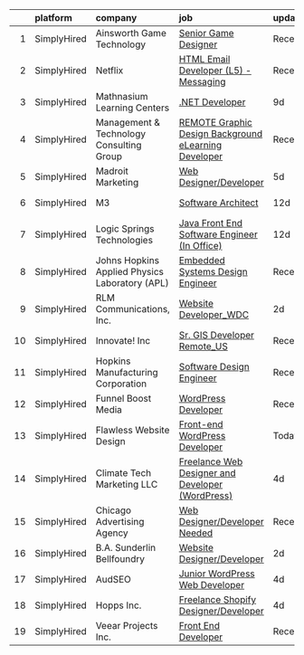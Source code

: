

|    | platform    | company                                        | job                                                                                                                                                               | update_time   | location                     |
|---:|:------------|:-----------------------------------------------|:------------------------------------------------------------------------------------------------------------------------------------------------------------------|:--------------|:-----------------------------|
|  1 | SimplyHired | Ainsworth Game Technology                      | [Senior Game Designer](https://www.simplyhired.com/job/iibv11PMYH--64OGd9aKaBJyGCFk4wc84Wi6ij6m7zI7y_ylXAnssw?q=design+developer)                                 | Recently      | Las Vegas, NV                |
|  2 | SimplyHired | Netflix                                        | [HTML Email Developer (L5) - Messaging](https://www.simplyhired.com/job/1bXVxt5BiO0MD0IViaSIetDkT_fhFoZwnqAbC8nd3-MrVMl4GV84Zg?q=design+developer)                | Recently      | Remote                       |
|  3 | SimplyHired | Mathnasium Learning Centers                    | [.NET Developer](https://www.simplyhired.com/job/sZBembTf9hDw4enYgOLkFiQpJjvXgxCgn3cApXmnC96bknjgYhhNug?q=design+developer)                                       | 9d            | Los Angeles, CA              |
|  4 | SimplyHired | Management & Technology Consulting Group       | [REMOTE Graphic Design Background eLearning Developer](https://www.simplyhired.com/job/Cj8bk1V7AUHALR5HKDu347xsXD9naOxkxnhH2Zwzz7EV11aWJFNsww?q=design+developer) | Recently      | Washington, DC +24 locations |
|  5 | SimplyHired | Madroit Marketing                              | [Web Designer/Developer](https://www.simplyhired.com/job/2ECCZKv_yRidqYSoG3u4dtl6EIssDNlefGaCRzsDoIHb3JnxZOP6Lw?q=design+developer)                               | 5d            | Remote                       |
|  6 | SimplyHired | M3                                             | [Software Architect](https://www.simplyhired.com/job/ZU_-RdZb8Trzj1t7nNPgZBJ5xWLNM3lNgwonI3YHGDTGh9iz9mJUSg?q=design+developer)                                   | 12d           | Lawrenceville, GA            |
|  7 | SimplyHired | Logic Springs Technologies                     | [Java Front End Software Engineer (In Office)](https://www.simplyhired.com/job/8j4fZg-cI97o_EBDXoUyA150Tybf2uLyyfCEG7UnTIuevMH-LZF_iA?q=design+developer)         | 12d           | Lake Mary, FL                |
|  8 | SimplyHired | Johns Hopkins Applied Physics Laboratory (APL) | [Embedded Systems Design Engineer](https://www.simplyhired.com/job/5xn28SGrjRM2BYxMo4qHXEB7WyGN2TN3KvO6QCPgdpwhOlMK6r_X8A?q=design+developer)                     | Recently      | Laurel, MD                   |
|  9 | SimplyHired | RLM Communications, Inc.                       | [Website Developer_WDC](https://www.simplyhired.com/job/DrOu0HFZa8dHgCZDOl-hxakIfa1u_-4ClFvDs9BhXM5OHUroVS_SmA?q=design+developer)                                | 2d            | Washington, DC               |
| 10 | SimplyHired | Innovate! Inc                                  | [Sr. GIS Developer Remote_US](https://www.simplyhired.com/job/UOQiP7ZhE-cf7CSi7iii5mILdNjMwl0S7zeiNXMbUUkcjqPHEP6W1w?q=design+developer)                          | Recently      | Remote                       |
| 11 | SimplyHired | Hopkins Manufacturing Corporation              | [Software Design Engineer](https://www.simplyhired.com/job/qY8slYaw9wD2ocnPC4HaJoxOS535kfd1g9te5vVup0OD4IWDFxIROg?q=design+developer)                             | Recently      | Emporia, KS                  |
| 12 | SimplyHired | Funnel Boost Media                             | [WordPress Developer](https://www.simplyhired.com/job/6jRMkfoLB0Nj5QfGFl4RVnSnpq06BypHjz-IOYOQRW42vhfsuGiSHA?q=design+developer)                                  | Recently      | San Antonio, TX              |
| 13 | SimplyHired | Flawless Website Design                        | [Front-end WordPress Developer](https://www.simplyhired.com/job/DdZZHBHCg9USkbFSXHwzDS6v0oSc1aPdrdHZNkgE_YjYVl1E_6JKOg?q=design+developer)                        | Today         | Remote                       |
| 14 | SimplyHired | Climate Tech Marketing LLC                     | [Freelance Web Designer and Developer (WordPress)](https://www.simplyhired.com/job/S_9EoZ8wLXhSScJU2itoPn5Mue1LWSwTjpycuMtZ41y8I2Bx_hlO3A?q=design+developer)     | 4d            | Remote                       |
| 15 | SimplyHired | Chicago Advertising Agency                     | [Web Designer/Developer Needed](https://www.simplyhired.com/job/3WomrldDVp_gZau2C1LngZoA36zG91ldOR1uxfIywCG-c5eoqglKUw?q=design+developer)                        | Recently      | Remote                       |
| 16 | SimplyHired | B.A. Sunderlin Bellfoundry                     | [Website Designer/Developer](https://www.simplyhired.com/job/TQQN5Vax4dhpYhi19JXL3a9NItteNwBlP7ALoZUxXsSFNvv4JEEk0Q?q=design+developer)                           | 2d            | Ruther Glen, VA              |
| 17 | SimplyHired | AudSEO                                         | [Junior WordPress Web Developer](https://www.simplyhired.com/job/81u-kaXUUfgsgaOCcB_AVhpynzBXmWH2Qoob0qxKPRAqyj2WjTFEUQ?q=design+developer)                       | 4d            | Remote                       |
| 18 | SimplyHired | Hopps Inc.                                     | [Freelance Shopify Designer/Developer](https://www.simplyhired.com/job/k-2Tem_FD6_sRvcFuD17OxV8IgP58e2ullqGmiXWuAmByuaEStIiqA?q=design+developer)                 | 4d            | Remote                       |
| 19 | SimplyHired | Veear Projects Inc.                            | [Front End Developer](https://www.simplyhired.com/job/0fKvwWPncH_-_Cv2HDSV4br8t9hY5vxtx4oBr8z_7X414PBLVN_nnA?q=design+developer)                                  | Recently      | Remote                       |